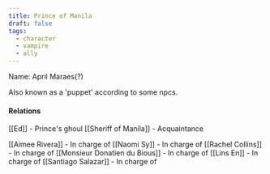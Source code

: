 ```yaml
---
title: Prince of Manila
draft: false
tags:
  - character
  - vampire
  - ally
---
```

Name: April Maraes(?)

Also known as a 'puppet' according to some npcs.

#### Relations
[[Ed]] - Prince's ghoul
[[Sheriff of Manila]] - Acquaintance

[[Aimee Rivera]] - In charge of
[[Naomi Sy]] - In charge of
[[Rachel Collins]] - In charge of
[[Monsieur Donatien du Bious]] - In charge of
[[Lins En]] - In charge of
[[Santiago Salazar]] - In charge of